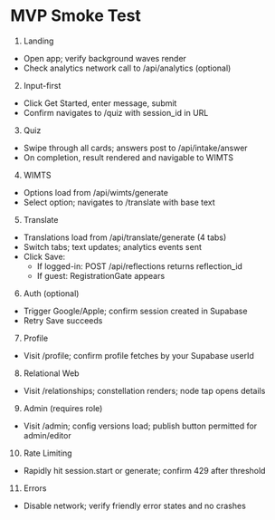 # MVP Smoke Test

1. Landing
- Open app; verify background waves render
- Check analytics network call to /api/analytics (optional)

2. Input-first
- Click Get Started, enter message, submit
- Confirm navigates to /quiz with session_id in URL

3. Quiz
- Swipe through all cards; answers post to /api/intake/answer
- On completion, result rendered and navigable to WIMTS

4. WIMTS
- Options load from /api/wimts/generate
- Select option; navigates to /translate with base text

5. Translate
- Translations load from /api/translate/generate (4 tabs)
- Switch tabs; text updates; analytics events sent
- Click Save:
  - If logged-in: POST /api/reflections returns reflection_id
  - If guest: RegistrationGate appears

6. Auth (optional)
- Trigger Google/Apple; confirm session created in Supabase
- Retry Save succeeds

7. Profile
- Visit /profile; confirm profile fetches by your Supabase userId

8. Relational Web
- Visit /relationships; constellation renders; node tap opens details

9. Admin (requires role)
- Visit /admin; config versions load; publish button permitted for admin/editor

10. Rate Limiting
- Rapidly hit session.start or generate; confirm 429 after threshold

11. Errors
- Disable network; verify friendly error states and no crashes

